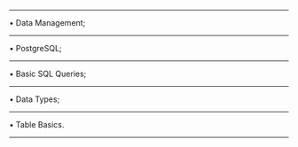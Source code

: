***************************************************************************
• Data Management;
***************************************************************************
• PostgreSQL;
***************************************************************************
• Basic SQL Queries;
***************************************************************************
• Data Types;
***************************************************************************
• Table Basics.
***************************************************************************
